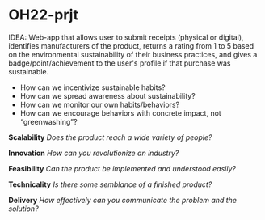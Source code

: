 # OH22-prjt

IDEA: Web-app that allows user to submit receipts (physical or digital), identifies manufacturers of the product, returns a rating from 1 to 5 based on the environmental sustainability of their business practices, and gives a badge/point/achievement to the user's profile if that purchase was sustainable. 
- How can we incentivize sustainable habits?
- How can we spread awareness about sustainability?
- How can we monitor our own habits/behaviors?
- How can we encourage behaviors with concrete impact, not “greenwashing”?

**Scalability**
*Does the product reach a wide variety of people?*

**Innovation**
*How can you revolutionize an industry?*

**Feasibility**
*Can the product be implemented and understood easily?*

**Technicality**
*Is there some semblance of a finished product?*

**Delivery**
*How effectively can you communicate the problem and the solution?*









